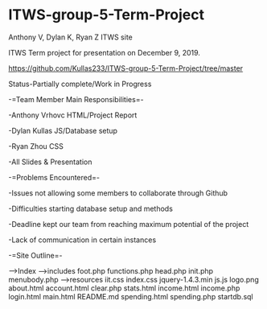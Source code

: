 # ITWS-group-5-Term-Project
Anthony V, Dylan K, Ryan Z ITWS site

ITWS Term project for presentation on December 9, 2019.

https://github.com/Kullas233/ITWS-group-5-Term-Project/tree/master

Status-Partially complete/Work in Progress

-=Team Member Main Responsibilities=-

-Anthony Vrhovc
HTML/Project Report

-Dylan Kullas
JS/Database setup

-Ryan Zhou
CSS

-All
Slides & Presentation

-=Problems Encountered=-

-Issues not allowing some members to collaborate through Github

-Difficulties starting database setup and methods

-Deadline kept our team from reaching maximum potential of the project

-Lack of communication in certain instances



-=Site Outline=-

-->Index
	-->includes
		foot.php
		functions.php
		head.php
		init.php
		menubody.php
	-->resources
		iit.css
		index.css
		jquery-1.4.3.min
		js.js
		logo.png
	about.html
	account.html
	clear.php
	stats.html
	income.html
	income.php
	login.html
	main.html
	README.md
	spending.html
	spending.php
	startdb.sql
